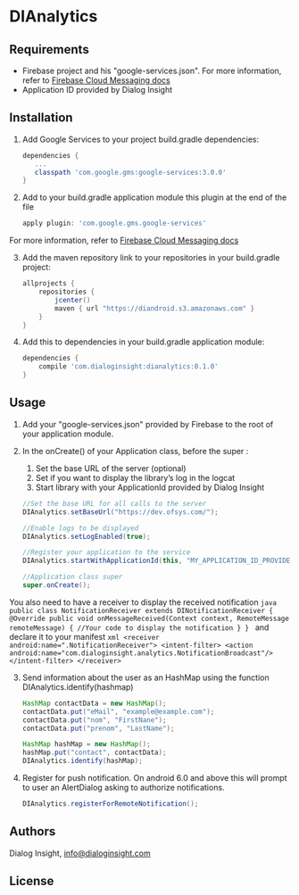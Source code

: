 # DIAnalytics


## Requirements

- Firebase project and his "google-services.json". For more information, refer to [Firebase Cloud Messaging docs][1]
- Application ID provided by Dialog Insight

## Installation

1. Add Google Services to your project build.gradle dependencies:
     ```groovy
    dependencies {
        ...
        classpath 'com.google.gms:google-services:3.0.0'
    }
    ```
     
2. Add to your build.gradle application module this plugin at the end of the file
    ```groovy
    apply plugin: 'com.google.gms.google-services'
    ```
For more information, refer to [Firebase Cloud Messaging docs][1]

3. Add the maven repository link to your repositories in your build.gradle project: 
    ```groovy
    allprojects {
        repositories {
            jcenter()
            maven { url "https://diandroid.s3.amazonaws.com" }
        }
    }
    ```

4. Add this to dependencies in your build.gradle application module:
    ```groovy
    dependencies {
        compile 'com.dialoginsight:dianalytics:0.1.0'
    }
    ```

## Usage

1. Add your "google-services.json" provided by Firebase to the root of your application module.

2. In the onCreate() of your Application class, before the super : 
    1. Set the base URL of the server (optional)
    2. Set if you want to display the library’s log in the logcat
    3. Start library with your ApplicationId provided by Dialog Insight
    ```java
    //Set the base URL for all calls to the server
    DIAnalytics.setBaseUrl("https://dev.ofsys.com/");
    
    //Enable logs to be displayed
    DIAnalytics.setLogEnabled(true);
    
    //Register your application to the service
    DIAnalytics.startWithApplicationId(this, "MY_APPLICATION_ID_PROVIDED_BY_DIALOG_INSIGHT");
    
    //Application class super
    super.onCreate();
    ```

You also need to have a receiver to display the received notification
    ```java
    public class NotificationReceiver extends DINotificationReceiver {
        @Override
        public void onMessageReceived(Context context, RemoteMessage remoteMessage) {
            //Your code to display the notification
        }
    }
    ```
and declare it to your manifest
    ```xml
    <receiver android:name=".NotificationReceiver">
        <intent-filter>
            <action android:name="com.dialoginsight.analytics.NotificationBroadcast"/>
        </intent-filter>
    </receiver>
    ```

3. Send information about the user as an HashMap using the function DIAnalytics.identify(hashmap)
    ```java
    HashMap contactData = new HashMap();
    contactData.put("eMail", "example@example.com");
    contactData.put("nom", "FirstNane");
    contactData.put("prenom", "LastName");
    
    HashMap hashMap = new HashMap();
    hashMap.put("contact", contactData);
    DIAnalytics.identify(hashMap);
    ```

4. Register for push notification. On android 6.0 and above this will prompt to user an AlertDialog asking to authorize notifications.
    ```java
    DIAnalytics.registerForRemoteNotification();
    ```

## Authors
Dialog Insight, info@dialoginsight.com

## License

[1]: https://firebase.google.com/docs/cloud-messaging/
